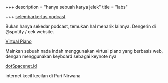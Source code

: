+++
description = "hanya sebuah karya jelek"
title = "labs"

+++
[selembarkertas podcast](https://selembarkertas.club)

Bukan hanya sekedar podcast, temukan hal menarik lainnya. Dengerin di @spotify / cek website.

[Virtual Piano](https://virtualpiano.github.io)

Mainkan sebuah nada indah menggunakan virtual piano yang berbasis web, dengan menggunakan keyboard sebagai keynote nya

[dotSpacenet.id]()

internet kecil kecilan di Puri Nirwana